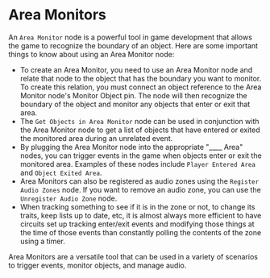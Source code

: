 # Area Monitors

An `Area Monitor` node is a powerful tool in game development that allows the game to recognize the boundary of an object. Here are some important things to know about using an Area Monitor node:

* To create an Area Monitor, you need to use an Area Monitor node and relate that node to the object that has the boundary you want to monitor. To create this relation, you must connect an object reference to the Area Monitor node's Monitor Object pin. The node will then recognize the boundary of the object and monitor any objects that enter or exit that area.
* The `Get Objects in Area Monitor` node can be used in conjunction with the Area Monitor node to get a list of objects that have entered or exited the monitored area during an unrelated event.
* By plugging the Area Monitor node into the appropriate "\_\_\_\_ Area" nodes, you can trigger events in the game when objects enter or exit the monitored area. Examples of these nodes include `Player Entered Area` and `Object Exited Area`.
* Area Monitors can also be registered as audio zones using the `Register Audio Zones` node. If you want to remove an audio zone, you can use the `Unregister Audio Zone` node.
* When tracking something to see if it is in the zone or not, to change its traits, keep lists up to date, etc, it is almost always more efficient to have circuits set up tracking enter/exit events and modifying those things at the time of those events than constantly polling the contents of the zone using a timer.

Area Monitors are a versatile tool that can be used in a variety of scenarios to trigger events, monitor objects, and manage audio.
